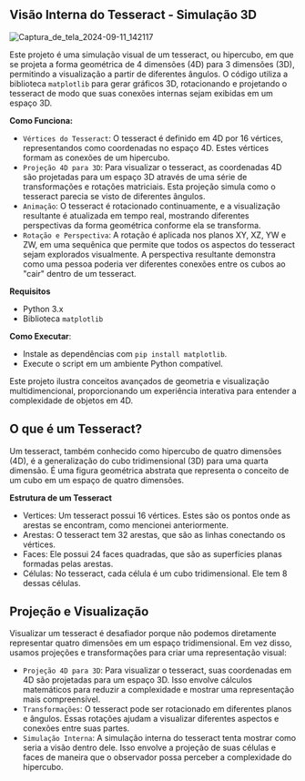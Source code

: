 ## Visão Interna do Tesseract - Simulação 3D

![Captura_de_tela_2024-09-11_142117](https://github.com/user-attachments/assets/8ae3fcba-a187-4974-9ffb-341435094d2e)

Este projeto é uma simulação visual de um tesseract, ou hipercubo, em que se projeta a forma geométrica de 4 dimensões (4D) para 3 dimensões (3D), permitindo a visualização a partir de diferentes ângulos. O código utiliza a biblioteca `matplotlib` para gerar gráficos 3D, rotacionando e projetando o tesseract de modo que suas conexões internas sejam exibidas em um espaço 3D.

**Como Funciona:**

- `Vértices do Tesseract`: O tesseract é definido em 4D por 16 vértices, representandos como coordenadas no espaço 4D. Estes vértices formam as conexões de um hipercubo.
- `Projeção 4D para 3D`: Para visualizar o tesseract, as coordenadas 4D são projetadas para um espaço 3D através de uma série de transformações e rotações matriciais. Esta projeção simula como o tesseract parecia se visto de diferentes ângulos.
- `Animação`: O tesseract é rotacionado continuamente, e a visualização resultante é atualizada em tempo real, mostrando diferentes perspectivas da forma geométrica conforme ela se transforma.
- `Rotação e Perspectiva`: A rotação é aplicada nos planos XY, XZ, YW e ZW, em uma sequênica que permite que todos os aspectos do tesseract sejam explorados visualmente. A perspectiva resultante demonstra como uma pessoa poderia ver diferentes conexões entre os cubos ao "cair" dentro de um tesseract.

 **Requisitos**

 - Python 3.x
 - Biblioteca `matplotlib`
 
  **Como Executar**:

  - Instale as dependências com `pip install matplotlib`.
  - Execute o script em um ambiente Python compatível.
 
  Este projeto ilustra conceitos avançados de geometria e visualização multidimencional, proporcionando um experiência interativa para entender a complexidade de objetos em 4D.

  ## O que é um Tesseract?
  
  Um tesseract, também conhecido como hipercubo de quatro dimensões (4D), é a generalização do cubo tridimensional (3D) para uma quarta dimensão. É uma figura geométrica abstrata que representa o conceito de um cubo em um espaço de quatro dimensões.

  **Estrutura de um Tesseract**
  - Vertices: Um tesseract possui 16 vértices. Estes são os pontos onde as arestas se encontram, como mencionei anteriormente.
  - Arestas: O tesseract tem 32 arestas, que são as linhas conectando os vértices.
  - Faces: Ele possui 24 faces quadradas, que são as superfícies planas formadas pelas arestas.
  - Células: No tesseract, cada célula é um cubo tridimensional. Ele tem 8 dessas células.
 
  ## Projeção e Visualização
  Visualizar um tesseract é desafiador porque não podemos diretamente representar quatro dimensões em um espaço tridimensional. Em vez disso, usamos projeções e transformações para criar uma representação visual:

  - `Projeção 4D para 3D`: Para visualizar o tesseract, suas coordenadas em 4D são projetadas para um espaço 3D. Isso envolve cálculos matemáticos para reduzir a complexidade e mostrar uma representação mais compreensível.
  - `Transformações`: O tesseract pode ser rotacionado em diferentes planos e ângulos. Essas rotações ajudam a visualizar diferentes aspectos e conexões entre suas partes.
  - `Simulação Interna`: A simulação interna do tesseract tenta mostrar como seria a visão dentro dele. Isso envolve a projeção de suas células e faces de maneira que o observador possa perceber a complexidade do hipercubo.


  
